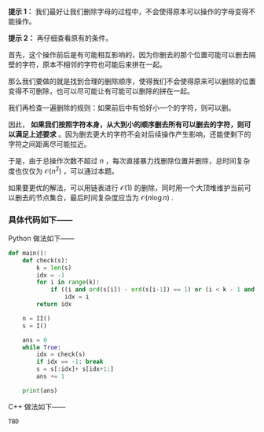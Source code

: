 **提示 1：** 我们最好让我们删除字母的过程中，不会使得原本可以操作的字母变得不能操作。

**提示 2：** 再仔细查看原有的条件。

首先，这个操作前后是有可能相互影响的，因为你删去的那个位置可能可以删去隔壁的字符，原本不相邻的字符也可能后来拼在一起。

那么我们要做的就是找到合理的删除顺序，使得我们不会使得原来可以删除的位置变得不可删除，也可以尽可能让有可能可以删除的拼在一起。

我们再检查一遍删除的规则：如果前后中有恰好小一个的字符，则可以删。

因此， **如果我们按照字符本身，从大到小的顺序删去所有可以删去的字符，则可以满足上述要求** 。因为删去更大的字符不会对后续操作产生影响，还能使剩下的字符之间距离尽可能拉近。

于是，由于总操作次数不超过 $n$ ，每次直接暴力找删除位置并删除，总时间复杂度也仅仅为 $\mathcal{O}(n^2)$ ，可以通过本题。

如果要更优的解法，可以用链表进行 $\mathcal{O}(1)$ 的删除，同时用一个大顶堆维护当前可以删去的节点集合，最后时间复杂度应当为 $\mathcal{O}(n\log n)$ .

### 具体代码如下——

Python 做法如下——

```Python []
def main():
    def check(s):
        k = len(s)
        idx = -1
        for i in range(k):
            if ((i and ord(s[i]) - ord(s[i-1]) == 1) or (i < k - 1 and ord(s[i]) - ord(s[i+1]) == 1)) and (idx == -1 or s[i] > s[idx]):
                idx = i
        return idx

    n = II()
    s = I()

    ans = 0
    while True:
        idx = check(s)
        if idx == -1: break
        s = s[:idx]+ s[idx+1:]
        ans += 1

    print(ans)
```

C++ 做法如下——

```cpp []
TBD
```
